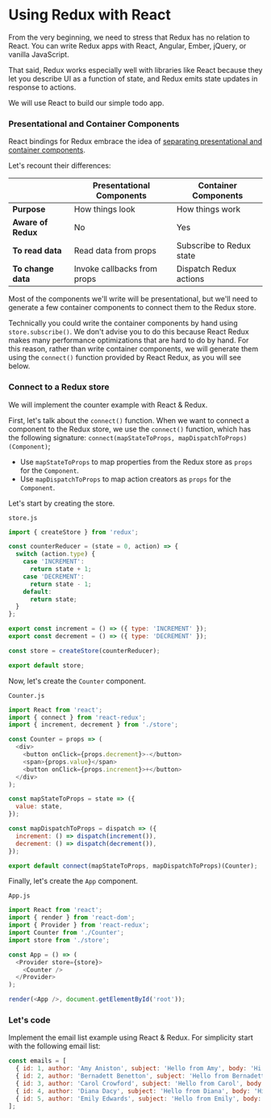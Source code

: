 # Using Redux with React

From the very beginning, we need to stress that Redux has no relation to React. You can write Redux apps with React,
Angular, Ember, jQuery, or vanilla JavaScript.

That said, Redux works especially well with libraries like React because they let you describe UI as a function of
state, and Redux emits state updates in response to actions.

We will use React to build our simple todo app.

### Presentational and Container Components

React bindings for Redux embrace the idea of [separating presentational and container components](https://medium.com/@dan_abramov/smart-and-dumb-components-7ca2f9a7c7d0).


Let's recount their differences:

|                    | Presentational Components   | Container Components     |
| ------------------ | --------------------------- | ------------------------ |
| **Purpose**        | How things look             | How things work          |
| **Aware of Redux** | No                          | Yes                      |
| **To read data**   | Read data from props        | Subscribe to Redux state |
| **To change data** | Invoke callbacks from props | Dispatch Redux actions   |

Most of the components we'll write will be presentational, but we'll need to generate a few container components to
connect them to the Redux store.

Technically you could write the container components by hand using `store.subscribe()`. We don't advise you to do this
because React Redux makes many performance optimizations that are hard to do by hand. For this reason, rather than write
container components, we will generate them using the `connect()` function provided by React Redux, as you will see
below.

### Connect to a Redux store

We will implement the counter example with React & Redux.

First, let's talk about the `connect()` function. When we want to connect a component to the Redux store, we use the
`connect()` function, which has the following signature: `connect(mapStateToProps, mapDispatchToProps)(Component)`;

* Use `mapStateToProps` to map properties from the Redux store as `props` for the `Component`.
* Use `mapDispatchToProps` to map action creators as `props` for the `Component`.

Let's start by creating the store.

`store.js`

```js
import { createStore } from 'redux';

const counterReducer = (state = 0, action) => {
  switch (action.type) {
    case 'INCREMENT':
      return state + 1;
    case 'DECREMENT':
      return state - 1;
    default:
      return state;
  }
};

export const increment = () => ({ type: 'INCREMENT' });
export const decrement = () => ({ type: 'DECREMENT' });

const store = createStore(counterReducer);

export default store;
```

Now, let's create the `Counter` component.

`Counter.js`
```js
import React from 'react';
import { connect } from 'react-redux';
import { increment, decrement } from './store';

const Counter = props => (
  <div>
    <button onClick={props.decrement}>-</button>
    <span>{props.value}</span>
    <button onClick={props.increment}>+</button>
  </div>
);

const mapStateToProps = state => ({
  value: state,
});

const mapDispatchToProps = dispatch => ({
  increment: () => dispatch(increment()),
  decrement: () => dispatch(decrement()),
});

export default connect(mapStateToProps, mapDispatchToProps)(Counter);
```

Finally, let's create the `App` component.

`App.js`
```js
import React from 'react';
import { render } from 'react-dom';
import { Provider } from 'react-redux';
import Counter from './Counter';
import store from './store';

const App = () => (
  <Provider store={store}>
    <Counter />
  </Provider>
);

render(<App />, document.getElementById('root'));
```

### Let's code

Implement the email list example using React & Redux. For simplicity start with the following email list:

```js
const emails = [
  { id: 1, author: 'Amy Aniston', subject: 'Hello from Amy', body: 'Hi! This is Amy. How are you?' },
  { id: 2, author: 'Bernadett Benetton', subject: 'Hello from Bernadett', body: 'Hi! This is Bernadett. How are you?' },
  { id: 3, author: 'Carol Crowford', subject: 'Hello from Carol', body: 'Hi! This is Carol. How are you?' },
  { id: 4, author: 'Diana Dacy', subject: 'Hello from Diana', body: 'Hi! This is Diana. How are you?' },
  { id: 5, author: 'Emily Edwards', subject: 'Hello from Emily', body: 'Hi! This is Emily. How are you?' },
];
```
